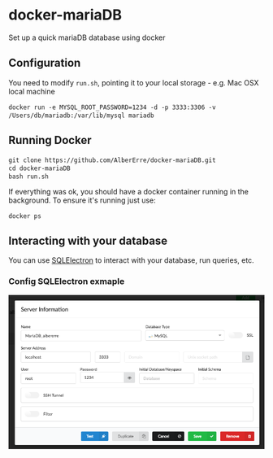 # docker-mariaDB
Set up a quick mariaDB database using docker

## Configuration

You need to modify `run.sh`, pointing it to your local storage - e.g. Mac OSX local machine
```
docker run -e MYSQL_ROOT_PASSWORD=1234 -d -p 3333:3306 -v /Users/db/mariadb:/var/lib/mysql mariadb
```

## Running Docker
```
git clone https://github.com/AlberErre/docker-mariaDB.git
cd docker-mariaDB
bash run.sh
```

If everything was ok, you should have a docker container running in the background.
To ensure it's running just use:
```
docker ps
```

## Interacting with your database

You can use [SQLElectron](https://sqlectron.github.io/) to interact with your database, run queries, etc. 

### Config SQLElectron exmaple
![SQLElectron config example (Mac OS)](https://github.com/AlberErre/docker-mariaDB/blob/master/mariaDB-example.png)
